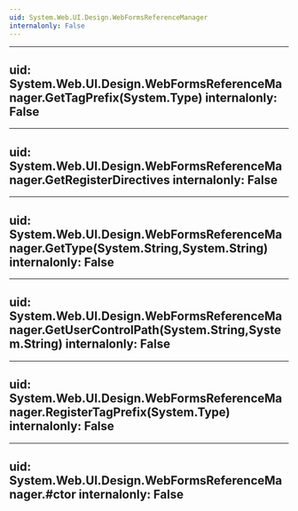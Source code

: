 ```yaml
---
uid: System.Web.UI.Design.WebFormsReferenceManager
internalonly: False
---
```


---
uid: System.Web.UI.Design.WebFormsReferenceManager.GetTagPrefix(System.Type)
internalonly: False
---

---
uid: System.Web.UI.Design.WebFormsReferenceManager.GetRegisterDirectives
internalonly: False
---

---
uid: System.Web.UI.Design.WebFormsReferenceManager.GetType(System.String,System.String)
internalonly: False
---

---
uid: System.Web.UI.Design.WebFormsReferenceManager.GetUserControlPath(System.String,System.String)
internalonly: False
---

---
uid: System.Web.UI.Design.WebFormsReferenceManager.RegisterTagPrefix(System.Type)
internalonly: False
---

---
uid: System.Web.UI.Design.WebFormsReferenceManager.#ctor
internalonly: False
---

